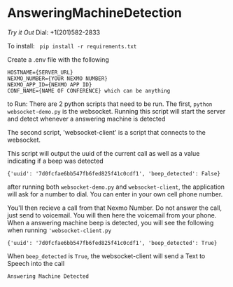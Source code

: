 # AnsweringMachineDetection

*Try it Out*
Dial: +1(201)582-2833

To install:
` pip install -r requirements.txt`

Create a .env file with the following
```
HOSTNAME={SERVER_URL}
NEXMO_NUMBER={YOUR NEXMO NUMBER}
NEXMO_APP_ID={NEXMO APP ID}
CONF_NAME={NAME OF CONFERENCE} which can be anything
```
to Run:
There are 2 python scripts that need to be run. 
The first, `python websocket-demo.py` is the websocket.
Running this script will start the server and detect whenever a answering machine is detected

The second script, 'websocket-client' is a script that connects to the websocket. 

This script will output the uuid of the current call as well as a value indicating if a beep was detected
```
{'uuid': '7d0fcfae6bb547fb6fed825f41c0cdf1', 'beep_detected': False}
````

after running both `websocket-demo.py` and `websocket-client`,
the application will ask for a number to dial. You can enter in your own cell phone number.

You'll then recieve a call from that Nexmo Number.
Do not answer the call, just send to voicemail.
You will then here the voicemail from your phone.
When a answering machine beep is detected, you will see the following when running `'websocket-client.py`
```
{'uuid': '7d0fcfae6bb547fb6fed825f41c0cdf1', 'beep_detected': True}
```
When `beep_detected` is `True`, the websocket-client will send a Text to Speech into the call
```
Answering Machine Detected
```



